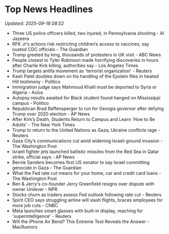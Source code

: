 # Top News Headlines

_Updated: 2025-09-18 08:52_

- Three US police officers killed, two injured, in Pennsylvania shooting - Al Jazeera
- RFK Jr’s actions risk restricting children’s access to vaccines, say ousted CDC officials - The Guardian
- Trump greeted by king, thousands of protesters in UK visit - ABC News
- People closest to Tyler Robinson made horrifying discoveries in hours after Charlie Kirk killing, authorities say - Los Angeles Times
- Trump targets antifa movement as 'terrorist organization' - Reuters
- Kash Patel doubles down on his handling of the Epstein files in heated Hill testimony - Politico
- Immigration judge says Mahmoud Khalil must be deported to Syria or Algeria - Axios
- Autopsy results awaited for Black student found hanged on Mississippi campus - Politico
- Republican Brad Raffensperger to run for Georgia governor after defying Trump over 2020 election - AP News
- After Kirk’s Death, Students Return to Campus and Learn ‘How to Be Adults’ - The New York Times
- Trump to return to the United Nations as Gaza, Ukraine conflicts rage - Reuters
- Gaza City’s communications cut amid widening Israeli ground invasion - The Washington Post
- Israeli fighter jets launched ballistic missiles from the Red Sea in Qatar strike, official says - AP News
- Bernie Sanders becomes first US senator to say Israel committing genocide in Gaza - The Guardian
- What the Fed rate cut means for your home, car and credit card loans - The Washington Post
- Ben & Jerry's co-founder Jerry Greenfield resigns over dispute with owner Unilever - NPR
- Stocks churn as traders assess Fed outlook following rate cut - Reuters
- Spirit CEO says struggling airline will slash flights, braces employees for more job cuts - CNBC
- Meta launches smart glasses with built-in display, reaching for 'superintelligence' - Reuters
- Will the iPhone Air Bend? This Extreme Test Reveals the Answer - MacRumors